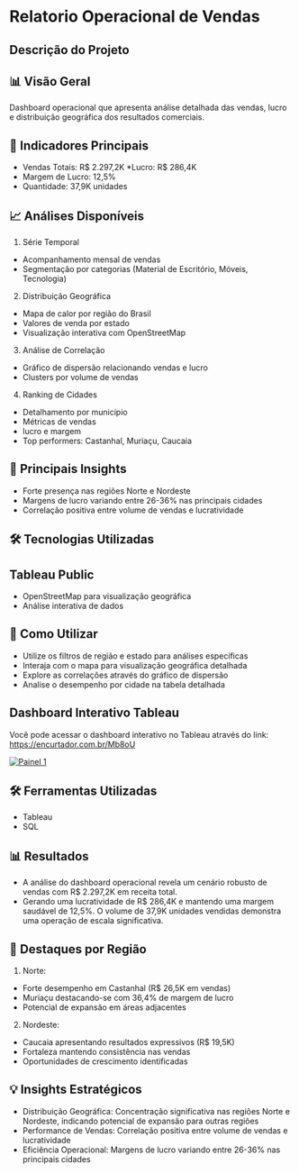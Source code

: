 # Relatorio Operacional de Vendas

## Descrição do Projeto
 
## 📊 Visão Geral
Dashboard operacional que apresenta análise detalhada das vendas, lucro e distribuição geográfica dos resultados comerciais.
## 🔑 Indicadores Principais

* Vendas Totais: R$ 2.297,2K
*Lucro: R$ 286,4K
* Margem de Lucro: 12,5%
* Quantidade: 37,9K unidades

## 📈 Análises Disponíveis

1. Série Temporal

* Acompanhamento mensal de vendas
* Segmentação por categorias (Material de Escritório, Móveis, Tecnologia)


2. Distribuição Geográfica

* Mapa de calor por região do Brasil
* Valores de venda por estado
* Visualização interativa com OpenStreetMap


3. Análise de Correlação

* Gráfico de dispersão relacionando vendas e lucro
* Clusters por volume de vendas


4. Ranking de Cidades

* Detalhamento por município
* Métricas de vendas
* lucro e margem
* Top performers: Castanhal, Muriaçu, Caucaia



## 🎯 Principais Insights

* Forte presença nas regiões Norte e Nordeste
* Margens de lucro variando entre 26-36% nas principais cidades
* Correlação positiva entre volume de vendas e lucratividade

## 🛠 Tecnologias Utilizadas

## Tableau Public
* OpenStreetMap para visualização geográfica
* Análise interativa de dados

## 📱 Como Utilizar

* Utilize os filtros de região e estado para análises específicas
* Interaja com o mapa para visualização geográfica detalhada
* Explore as correlações através do gráfico de dispersão
* Analise o desempenho por cidade na tabela detalhada

## Dashboard Interativo Tableau
Você pode acessar o dashboard interativo no Tableau através do link: https://encurtador.com.br/Mb8oU
<div class='tableauPlaceholder' id='viz1730345003962' style='position: relative'>
    <noscript>
        <a href='#'>
            <img alt='Painel 1' src='https://public.tableau.com/static/images/Ex/Exercicio_3_17303100897160/Painel1/1_rss.png' style='border: none' />
        </a>
</div>



## 🛠️ Ferramentas Utilizadas
- Tableau
- SQL

## 📊 Resultados

* A análise do dashboard operacional revela um cenário robusto de vendas com R$ 2.297,2K em receita total.
* Gerando uma lucratividade de R$ 286,4K e mantendo uma margem saudável de 12,5%. O volume de 37,9K unidades vendidas demonstra uma operação de escala significativa.

## 🎯 Destaques por Região

1. Norte:

* Forte desempenho em Castanhal (R$ 26,5K em vendas)
* Muriaçu destacando-se com 36,4% de margem de lucro
* Potencial de expansão em áreas adjacentes

2. Nordeste:

* Caucaia apresentando resultados expressivos (R$ 19,5K)
* Fortaleza mantendo consistência nas vendas
* Oportunidades de crescimento identificadas



## 💡 Insights Estratégicos

* Distribuição Geográfica: Concentração significativa nas regiões Norte e Nordeste, indicando potencial de expansão para outras regiões
* Performance de Vendas: Correlação positiva entre volume de vendas e lucratividade
* Eficiência Operacional: Margens de lucro variando entre 26-36% nas principais cidades
